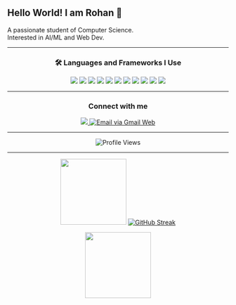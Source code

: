 ## Hello World! I am Rohan 👋  
A passionate student of Computer Science.  
Interested in AI/ML and Web Dev.  

<!--
**ro-lex404/ro-lex404** is a ✨ _special_ ✨ repository because its `README.md` (this file) appears on your GitHub profile.
-->

---

<div align="center">
  <h3>🛠️ Languages and Frameworks I Use</h3>
  <img src="https://img.shields.io/badge/Python-3776AB?style=for-the-badge&logo=python&logoColor=white" />
  <img src="https://img.shields.io/badge/Jupyter-F37626?style=for-the-badge&logo=jupyter&logoColor=white" />
  <img src="https://img.shields.io/badge/Scikit--learn-F7931E?style=for-the-badge&logo=scikit-learn&logoColor=white" />
  <img src="https://img.shields.io/badge/HTML5-E34F26?style=for-the-badge&logo=html5&logoColor=white" />
  <img src="https://img.shields.io/badge/CSS-639?style=for-the-badge&logo=css&logoColor=fff" />
  <img src="https://img.shields.io/badge/JavaScript-F7DF1E?style=for-the-badge&logo=javascript&logoColor=black" />
  <img src="https://img.shields.io/badge/Git-F05032?style=for-the-badge&logo=git&logoColor=white" />
  <img src="https://img.shields.io/badge/MySQL-4479A1?style=for-the-badge&logo=mysql&logoColor=white" />
  <img src="https://img.shields.io/badge/MongoDB-47A248?style=for-the-badge&logo=mongodb&logoColor=white" />
  <img src="https://img.shields.io/badge/Firebase-FFCA28?style=for-the-badge&logo=firebase&logoColor=black" />
  <img src="https://img.shields.io/badge/C-00599C?style=for-the-badge&logo=c&logoColor=white" />
</div>

---

<div align="center">
  <h3>Connect with me</h3>
  <a href="https://www.linkedin.com/in/rohan-alex-bimal-88192a279/">
    <img src="https://img.shields.io/badge/LinkedIn-0A66C2?style=for-the-badge&logo=linkedin&logoColor=white" />
  </a>
  <a href="https://mail.google.com/mail/?view=cm&to=rohanalex135%40gmail.com&su=Hello%20Rohan&body=Hi%20Rohan%2C%0A">
    <img src="https://img.shields.io/badge/Gmail%20(via%20web)-EA4335?style=for-the-badge&logo=gmail&logoColor=white" alt="Email via Gmail Web" />
  </a>
</div>

---

<div align="center">
  <img src="https://komarev.com/ghpvc/?username=ro-lex404&style=for-the-badge" alt="Profile Views"/>
</div>

---

<p align="center">
  <img src="https://github-readme-stats.vercel.app/api?username=ro-lex404&show_icons=true&theme=tokyonight" height="150"/>
  <a href="https://git.io/streak-stats"><img src="https://streak-stats.demolab.com?user=ro-lex404&theme=tokyonight" alt="GitHub Streak" /></a>
</p>

<p align="center">
  <img src="https://github-readme-stats.vercel.app/api/top-langs/?username=ro-lex404&layout=compact&theme=tokyonight" height="150"/>
</p>
